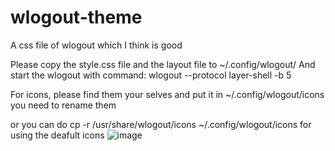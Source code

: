 # wlogout-theme
A css file of wlogout which I think is good

Please copy the style.css file and the layout file to ~/.config/wlogout/
And start the wlogout with command:
wlogout --protocol layer-shell -b 5

For icons, please find them your selves and put it in ~/.config/wlogout/icons
you need to rename them

or you can do 
cp -r /usr/share/wlogout/icons ~/.config/wlogout/icons
for using the deafult icons
![image](https://github.com/gfhdhytghd/wlogout-theme/assets/102898587/0df21e5f-a577-4204-8b45-09e2701739da)

